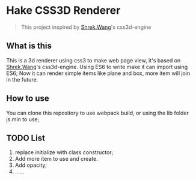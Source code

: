 # Hake CSS3D Renderer

> This project inspired by [Shrek.Wang](https://github.com/shrekshrek)'s css3d-engine

## What is this
This is a 3d renderer using css3 to make web page view, it's based on [Shrek.Wang](https://github.com/shrekshrek)'s css3d-engine. Using ES6 to write make it can import using ES6;
Now it can render simple items like plane and box, more item will join in the future.

## How to use
You can clone this repository to use webpack build, or using the lib folder js.min to use;

## TODO List
1. replace initialize with class constructor;
2. Add more item to use and create.
3. Add opacity;
4. ......
